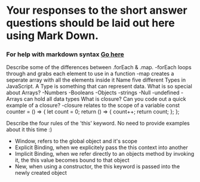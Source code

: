 # Your responses to the short answer questions should be laid out here using Mark Down.
### For help with markdown syntax [Go here](https://github.com/adam-p/markdown-here/wiki/Markdown-Cheatsheet)
Describe some of the differences between .forEach & .map.
-forEach loops through and grabs each element to use in a function
-map creates a seperate array with all the elements inside it
Name five different Types in JavaScript. A Type is something that can represent data. What is so special about Arrays?
-Numbers
-Booleans
-Objects
-strings
-Null
-undefined
-Arrays can hold all data types
What is closure? Can you code out a quick example of a closure?
-closure relates to the scope of a variable
const counter = () => {
  let count = 0;
  return () => {
    count++;
    return count;
  };
};

Describe the four rules of the 'this' keyword. No need to provide examples about it this time :)
- Window, refers  to the global object and it's scope
- Explicit Binding, when we explicitely pass the this context into another
- Implicit Binding, when we refer directly to an objects method by invoking it, the this value becomes bound to that object
- New, when using a constructor, the this keyword is passed into the newly created object